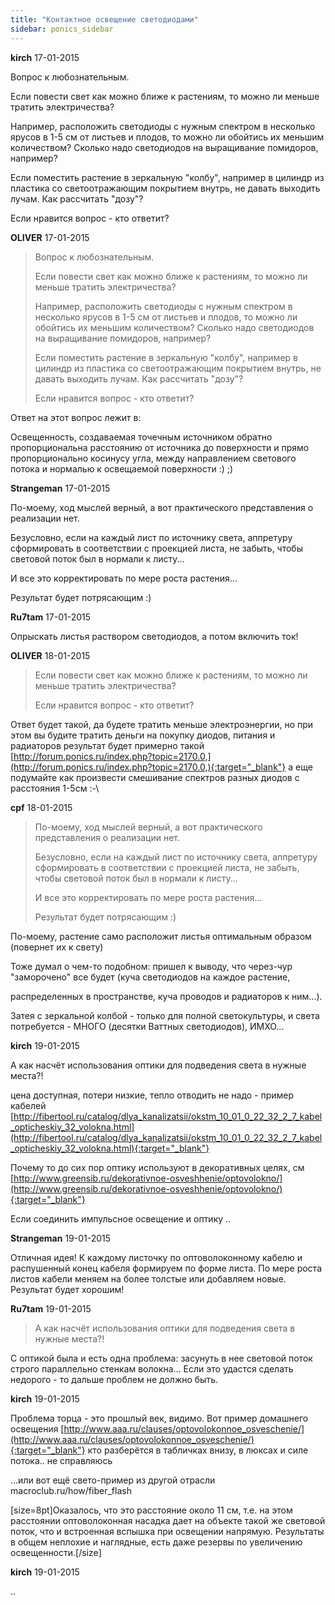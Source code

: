 ```yaml
---
title: "Контактное освещение светодиодами"
sidebar: ponics_sidebar
---
```


**kirch** 17-01-2015

Вопрос к любознательным.

Если повести свет как можно ближе к растениям, то можно ли меньше тратить электричества?

Например, расположить светодиоды с нужным спектром в несколько ярусов в 1-5 см от листьев и плодов, то можно ли обойтись их меньшим количеством? Сколько надо светодиодов на выращивание помидоров, например?

Если поместить растение в зеркальную "колбу", например в цилиндр из пластика со светоотражающим покрытием внутрь, не давать выходить лучам. Как рассчитать "дозу"?

Если нравится вопрос - кто ответит?


**OLIVER** 17-01-2015

> Вопрос к любознательным.
> 
> Если повести свет как можно ближе к растениям, то можно ли меньше тратить электричества?
> 
> Например, расположить светодиоды с нужным спектром в несколько ярусов в 1-5 см от листьев и плодов, то можно ли обойтись их меньшим количеством? Сколько надо светодиодов на выращивание помидоров, например?
> 
> Если поместить растение в зеркальную "колбу", например в цилиндр из пластика со светоотражающим покрытием внутрь, не давать выходить лучам. Как рассчитать "дозу"?
> 
> Если нравится вопрос - кто ответит?

Ответ на этот вопрос лежит в:

Освещенность, создаваемая точечным источником обратно пропорциональна расстоянию от источника до поверхности и прямо пропорционально косинусу угла, между направлением светового потока и нормалью к освещаемой поверхности :) ;) 


**Strangeman** 17-01-2015

По-моему, ход мыслей верный, а вот практического представления о реализации нет.

Безусловно, если на каждый лист по источнику света, аппретуру сформировать в соответствии с проекцией листа, не забыть, чтобы световой поток был в нормали к листу...

И все это корректировать по мере роста растения...

Результат будет потрясающим :)


**Ru7tam** 17-01-2015

Опрыскать листья раствором светодиодов, а потом включить ток!


**OLIVER** 18-01-2015

> Если повести свет как можно ближе к растениям, то можно ли меньше тратить электричества?
> 
> Если нравится вопрос - кто ответит?

Ответ будет такой, да будете тратить меньше электроэнергии, но при этом вы будите тратить деньги на покупку диодов, питания и радиаторов результат будет примерно такой [http://forum.ponics.ru/index.php?topic=2170.0,](http://forum.ponics.ru/index.php?topic=2170.0,){:target="_blank"} а еще подумайте как произвести смешивание спектров разных диодов с расстояния 1-5см :-\


**cpf** 18-01-2015

> По-моему, ход мыслей верный, а вот практического представления о реализации нет.
> 
> Безусловно, если на каждый лист по источнику света, аппретуру сформировать в соответствии с проекцией листа, не забыть, чтобы световой поток был в нормали к листу...
> 
> И все это корректировать по мере роста растения...
> 
> Результат будет потрясающим :)

По-моему, растение само расположит листья оптимальным образом (повернет их к свету)

Тоже думал о чем-то подобном: пришел к выводу, что через-чур "заморочено" все будет (куча светодиодов на каждое растение,

распределенных в пространстве, куча проводов и радиаторов к ним...).

Затея с зеркальной колбой - только для полной светокультуры, и света потребуется - МНОГО (десятки Ваттных светодиодов), ИМХО...


**kirch** 19-01-2015

А как насчёт использования оптики для подведения света в нужные места?!

цена доступная, потери низкие, тепло отводить не надо - пример кабелей [http://fibertool.ru/catalog/dlya_kanalizatsii/okstm_10_01_0_22_32_2_7_kabel_opticheskiy_32_volokna.html](http://fibertool.ru/catalog/dlya_kanalizatsii/okstm_10_01_0_22_32_2_7_kabel_opticheskiy_32_volokna.html){:target="_blank"}

Почему то до сих пор оптику используют в декоративных целях, см [http://www.greensib.ru/dekorativnoe-osveshhenie/optovolokno/](http://www.greensib.ru/dekorativnoe-osveshhenie/optovolokno/){:target="_blank"}

Если соединить импульсное освещение и оптику ..


**Strangeman** 19-01-2015

Отличная идея! К каждому листочку по оптоволоконному кабелю и распушенный конец кабеля формируем по форме листа. По мере роста листов кабели меняем на более толстые или добавляем новые. Результат будет хорошим!


**Ru7tam** 19-01-2015

> А как насчёт использования оптики для подведения света в нужные места?!

С оптикой была и есть одна проблема: засунуть в нее световой поток строго параллельно стенкам волокна... Если это удастся сделать недорого - то дальше проблем не должно быть.


**kirch** 19-01-2015

Проблема торца - это прошлый век, видимо. Вот пример домашнего освещения [http://www.aaa.ru/clauses/optovolokonnoe_osveschenie/](http://www.aaa.ru/clauses/optovolokonnoe_osveschenie/){:target="_blank"} кто разберётся в табличках внизу, в люксах и силе потока.. не справляюсь

...или вот ещё свето-пример из другой отрасли macroclub.ru/how/fiber_flash

[size=8pt]Оказалось, что это расстояние около 11 см, т.е. на этом расстоянии оптоволоконная насадка дает на объекте такой же световой поток, что и встроенная вспышка при освещении напрямую. Результаты в общем неплохие и наглядные, есть даже резервы по увеличению освещенности.[/size]


**kirch** 19-01-2015

..


